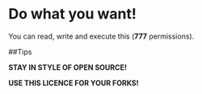 # Do what you want!

You can read, write and execute this (<b>777</b> permissions).

##Tips

<b>STAY IN STYLE OF OPEN SOURCE!</b>

<b>USE THIS LICENCE FOR YOUR FORKS!</b>